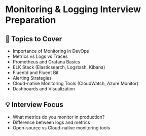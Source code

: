 # Monitoring & Logging Interview Preparation

## 📌 Topics to Cover

- Importance of Monitoring in DevOps
- Metrics vs Logs vs Traces
- Prometheus and Grafana Basics
- ELK Stack (Elasticsearch, Logstash, Kibana)
- Fluentd and Fluent Bit
- Alerting Strategies
- Cloud-native Monitoring Tools (CloudWatch, Azure Monitor)
- Dashboards and Visualization

## 💡 Interview Focus

- What metrics do you monitor in production?
- Difference between logs and metrics
- Open-source vs Cloud-native monitoring tools
